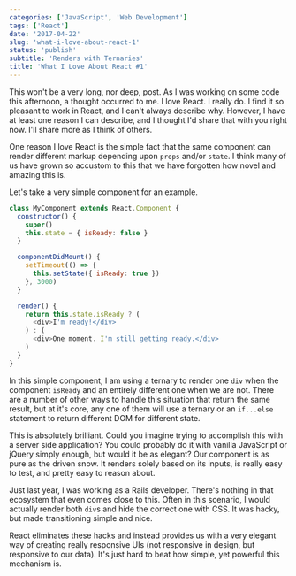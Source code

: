 ```yaml
---
categories: ['JavaScript', 'Web Development']
tags: ['React']
date: '2017-04-22'
slug: 'what-i-love-about-react-1'
status: 'publish'
subtitle: 'Renders with Ternaries'
title: 'What I Love About React #1'
---
```


This won't be a very long, nor deep, post. As I was working on some code this afternoon, a thought occurred to me. I love React. I really do. I find it so pleasant to work in React, and I can't always describe why. However, I have at least one reason I can describe, and I thought I'd share that with you right now. I'll share more as I think of others.

One reason I love React is the simple fact that the same component can render different markup depending upon `props` and/or `state`. I think many of us have grown so accustom to this that we have forgotten how novel and amazing this is.

Let's take a very simple component for an example.

```javascript
class MyComponent extends React.Component {
  constructor() {
    super()
    this.state = { isReady: false }
  }

  componentDidMount() {
    setTimeout(() => {
      this.setState({ isReady: true })
    }, 3000)
  }

  render() {
    return this.state.isReady ? (
      <div>I'm ready!</div>
    ) : (
      <div>One moment. I'm still getting ready.</div>
    )
  }
}
```

In this simple component, I am using a ternary to render one `div` when the component `isReady` and an entirely different one when we are not. There are a number of other ways to handle this situation that return the same result, but at it's core, any one of them will use a ternary or an `if...else` statement to return different DOM for different state.

This is absolutely brilliant. Could you imagine trying to accomplish this with a server side application? You could probably do it with vanilla JavaScript or jQuery simply enough, but would it be as elegant? Our component is as pure as the driven snow. It renders solely based on its inputs, is really easy to test, and pretty easy to reason about.

Just last year, I was working as a Rails developer. There's nothing in that ecosystem that even comes close to this. Often in this scenario, I would actually render both `div`s and hide the correct one with CSS. It was hacky, but made transitioning simple and nice.

React eliminates these hacks and instead provides us with a very elegant way of creating really responsive UIs (not responsive in design, but responsive to our data). It's just hard to beat how simple, yet powerful this mechanism is.
